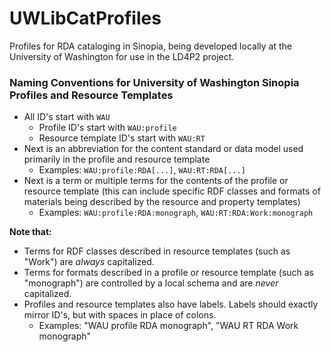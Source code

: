 # UWLibCatProfiles

Profiles for RDA cataloging in Sinopia, being developed locally at the University of Washington for use in the LD4P2 project.

### Naming Conventions for University of Washington Sinopia Profiles and Resource Templates

- All ID's start with `WAU`
   - Profile ID's start with `WAU:profile`
   - Resource template ID's start with `WAU:RT`
- Next is an abbreviation for the content standard or data model used primarily in the profile and resource template
   - Examples: `WAU:profile:RDA[...]`, `WAU:RT:RDA[...]`
- Next is a term or multiple terms for the contents of the profile or resource template (this can include specific RDF classes and formats of materials being described by the resource and property templates)
   - Examples: `WAU:profile:RDA:monograph`, `WAU:RT:RDA:Work:monograph`
   
**Note that:**
- Terms for RDF classes described in resource templates (such as "Work") are *always* capitalized.
- Terms for formats described in a profile or resource template (such as "monograph") are controlled by a local schema and are *never* capitalized.
- Profiles and resource templates also have labels. Labels should exactly mirror ID's, but with spaces in place of colons.
   - Examples: "WAU profile RDA monograph", "WAU RT RDA Work monograph"
